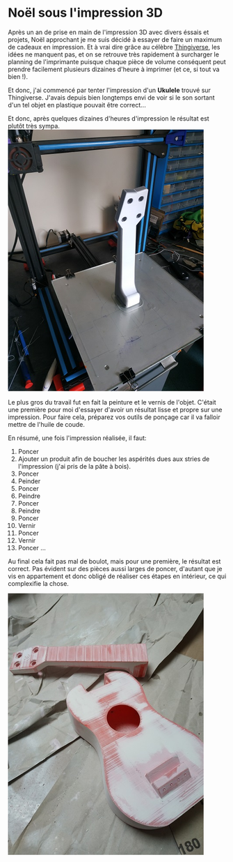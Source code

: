 # Noël sous l'impression 3D
Après un an de prise en main de l'impression 3D avec divers éssais et projets, Noël approchant je me suis décidé à essayer de faire un maximum de cadeaux en impression. Et à vrai dire grâce au célèbre [Thingiverse](https://www.thingiverse.com), les idées ne manquent pas, et on se retrouve très rapidement à surcharger le planning de l'imprimante puisque chaque pièce de volume conséquent peut prendre facilement plusieurs dizaines d'heure à imprimer (et ce, si tout va bien !).

Et donc, j'ai commencé par tenter l'impression d'un **Ukulele** trouvé sur Thingiverse. J'avais depuis bien longtemps envi de voir si le son sortant d'un tel objet en plastique pouvait être correct...

Et donc, après quelques dizaines d'heures d'impression le résultat est plutôt très sympa.
![alt text](https://raw.githubusercontent.com/o0morgan0o/blogposts/master/posts/03/src/uku1.jpg "impression du manche")

Le plus gros du travail fut en fait la peinture et le vernis de l'objet. C'était une première pour moi d'essayer d'avoir un résultat lisse et propre sur une impression. Pour faire cela, préparez vos outils de ponçage car il va falloir mettre de l'huile de coude.

En résumé, une fois l'impression réalisée, il faut:
1. Poncer
2. Ajouter un produit afin de boucher les aspérités dues aux stries de l'impression (j'ai pris de la pâte à bois).
3. Poncer
4. Peinder
5. Poncer
6. Peindre
7. Poncer
8. Peindre
9. Poncer
10. Vernir
11. Poncer
12. Vernir
13. Poncer
...

Au final cela fait pas mal de boulot, mais pour une première, le résultat est correct. Pas évident sur des pièces aussi larges de poncer, d'autant que je vis en appartement et donc obligé de réaliser ces étapes en intérieur, ce qui complexifie la chose.

![alt text](https://raw.githubusercontent.com/o0morgan0o/blogposts/master/posts/03/src/uku2.jpg "impression du manche")